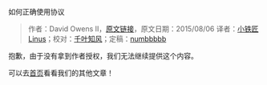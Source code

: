 如何正确使用协议

> 作者：David Owens II，[原文链接](http://owensd.io/2015/08/06/protocols.html)，原文日期：2015/08/06
> 译者：[小铁匠Linus](http://weibo.com/linusling)；校对：[千叶知风](http://weibo.com/xiaoxxiao)；定稿：[numbbbbb](https://github.com/numbbbbb)

抱歉，由于没有拿到作者授权，我们无法继续提供这个内容。

可以去[首页](http://swift.gg)看看我们的其他文章！